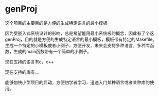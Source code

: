 # genProj

这个项目的主要目的是方便的生成特定语言的最小模板

因为受嵌入式系统设计的影响，总是希望能用最小系统板的概念，因此有了个这genProj，目的就是方便的生成特定语言的最小模板，模板带有特定的Makefile。生成一个特定的小模板或者小例子，方便开发，未来会支持多种语言，多种库函数，生成的main函数带有一个简单的小例子。

现在支持的语言有c，c++

现在支持的库有。。

能够加快小型项目的启动，方便初学者学习，迅速入门某种语言或者某种库的使用。
